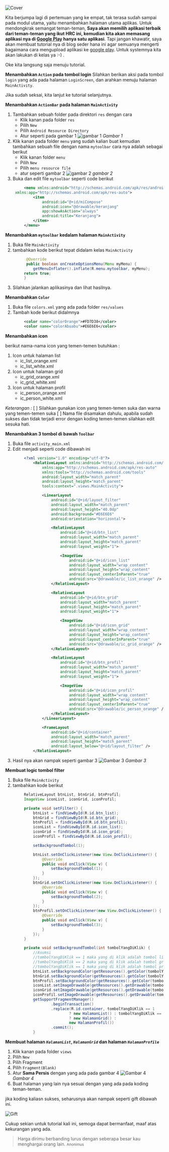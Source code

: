 ![Cover](/../img/19-04-2019/cover.png)

Kita berjumpa lagi di pertemuan yang ke empat, tak terasa sudah sampai pada modul utama, yaitu menambahkan halaman utama aplikas. Untuk mendongkrak semangat teman-teman, **Saya akan memilih aplikasi terbaik dari teman-teman yang ikut HRC ini, kemudian kita akan memasang aplikasi nya di [Google Play](www.play.google.com) hanya satu aplikasi**. Tapi jangan khawatir, saya akan membuat tutorial nya di blog seder hana ini agar semuanya mengerti bagaimana cara mengupload aplikasi ke [google play](www.play.google.com). Untuk systemnya kita akan lakukan di kelas ya :-) .
<!--more-->
Oke kita langsung saja menuju tutorial.

**Menambahkan `Action` pada tombol login**
Silahkan berikan aksi pada tombol `login` yang ada pada halaman `LoginScreen`, dan arahkan menuju halaman `MainActivity`.


Jika sudah seksai, kita lanjut ke tutorial selanjutnya.

**Menambahkan `ActionBar` pada halaman `MainActivity`**

1. Tambahkan sebuah folder pada direktori `res` dengan cara 
   - Klik kanan pada folder `res`
   - Pilih `New`
   - Pilih `Android Resource Directory`
   - Atur seperti pada gambar 1
    ![gambar 1](/../img/19-04-2019/1.png)
    *Gambar 1*
2. Klik kanan pada folder `menu` yang sudah kalian buat kemudian tambahkan sebuah file dengan nama `mytoolbar` cara nya adalah sebagai berikut
    - Klik kanan folder `menu`
    - Pilih `New`
    - Pilih `menu resource file`
    - atur seperti gambar 2
    ![gambar 2](/../img/19-04-2019/2.png)
    *gambar 2*
3. Buka dan edit file `mytoolbar` seperti code berikut
   ```xml
        <menu xmlns:android="http://schemas.android.com/apk/res/android"
    xmlns:app="http://schemas.android.com/apk/res-auto">
            <item
                android:id="@+id/miCompose"
                android:icon="@drawable/keranjang"
                app:showAsAction="always"
                android:title="Keranjang">
            </item>
        </menu>
   ```
   
**Menambahkan `mytoolbar` kedalam halaman `MainActivity`**
1. Buka file `MainActivity`
2. tambahkan kode berikut tepat didalam kelas `MainActivity`
   ```java
         @Override
         public boolean onCreateOptionsMenu(Menu myMenu) {
            getMenuInflater().inflate(R.menu.mytoolbar, myMenu);
        return true;
        }
   ```
3. Silahkan jalankan aplikasinya dan lihat hasilnya.


**Menambahkan `Color`**

1. Buka file `colors.xml` yang ada pada folder `res/values`
2. Tambah kode berikut didalmnya
   ```xml
        <color name="colorOrange">#FD7D38</color>
        <color name="colorAbuabu">#E6E6E6</color>
   ```

**Menambahkan icon**

berikut nama-nama icon yang temen-temen butuhkan :
1. Icon untuk halaman list
   - ic_list_orange.xml
   - ic_list_white.xml
2. Icon untuk halaman grid
   - ic_grid_orange.xml
   - ic_grid_white.xml
3. Icon untuk halaman profil
   - ic_person_orange.xml
   - ic_person_white.xml

*Keterangan :*
  [ ] Silahkan gunakan icon yang temen-temen suka dan warna yang temen-temen suka
  [ ] Nama file disamakan dahulu, apabila sudah sukses dan tidak terjadi error dengan koding temen-temen silahkan edit sesuka hati.


**Menambahkan 3 tombol di bawah `Toolbar`**
1. Buka file `activity_main.xml`
2. Edit menjadi seperti code dibawah ini
   ```xml
        <?xml version="1.0" encoding="utf-8"?>
            <RelativeLayout xmlns:android="http://schemas.android.com/apk/res/android"
                xmlns:app="http://schemas.android.com/apk/res-auto"
                xmlns:tools="http://schemas.android.com/tools"
                android:layout_width="match_parent"
                android:layout_height="match_parent"
                tools:context=".views.MainActivity">

                <LinearLayout
                    android:id="@+id/layout_filter"
                    android:layout_width="match_parent"
                    android:layout_height="40.0dp"
                    android:background="#E6E6E6"
                    android:orientation="horizontal">

                    <RelativeLayout
                        android:id="@+id/btn_list"
                        android:layout_width="match_parent"
                        android:layout_height="match_parent"
                        android:layout_weight="1">

                        <ImageView
                            android:id="@+id/icon_list"
                            android:layout_width="wrap_content"
                            android:layout_height="wrap_content"
                            android:layout_centerInParent="true"
                            android:src="@drawable/ic_list_orange" />
                    </RelativeLayout>

                    <RelativeLayout
                        android:id="@+id/btn_grid"
                        android:layout_width="match_parent"
                        android:layout_height="match_parent"
                        android:layout_weight="1">

                        <ImageView
                            android:id="@+id/icon_grid"
                            android:layout_width="wrap_content"
                            android:layout_height="wrap_content"
                            android:layout_centerInParent="true"
                            android:src="@drawable/ic_grid_orange" />
                    </RelativeLayout>

                    <RelativeLayout
                        android:id="@+id/btn_profil"
                        android:layout_width="match_parent"
                        android:layout_height="match_parent"
                        android:layout_weight="1">

                        <ImageView
                            android:id="@+id/icon_profil"
                            android:layout_width="wrap_content"
                            android:layout_height="wrap_content"
                            android:layout_centerInParent="true"
                            android:src="@drawable/ic_person_orange" />
                    </RelativeLayout>
                </LinearLayout>

                <FrameLayout
                    android:id="@+id/container"
                    android:layout_width="match_parent"
                    android:layout_height="match_parent"
                    android:layout_below="@+id/layout_filter" />
            </RelativeLayout>
   ```
3. Hasil nya akan nampak seperti gambar 3
   ![Gambar 3](/../img/19-04-2019/3.png)
   *Gambar 3*

**Membuat logic tombol filter**
1. Buka file `MainActivity`
2. tambahkan kode berikut
   ```java
        RelativeLayout btnList, btnGrid, btnProfil;
        ImageView iconList, iconGrid, iconProfil;

        private void setFilter() {
            btnList = findViewById(R.id.btn_list);
            btnGrid = findViewById(R.id.btn_grid);
            btnProfil = findViewById(R.id.btn_profil);
            iconList = findViewById(R.id.icon_list);
            iconGrid = findViewById(R.id.icon_grid);
            iconProfil = findViewById(R.id.icon_profil);

            setBackgroundTombol(1);

            btnList.setOnClickListener(new View.OnClickListener() {
                @Override
                public void onClick(View v) {
                    setBackgroundTombol(1);
                }
            });
            btnGrid.setOnClickListener(new View.OnClickListener() {
                @Override
                public void onClick(View v) {
                    setBackgroundTombol(2);
                }
            });
            btnProfil.setOnClickListener(new View.OnClickListener() {
                @Override
                public void onClick(View v) {
                    setBackgroundTombol(3);
                }
            });
        }

        private void setBackgroundTombol(int tombolYangDiKlik) {
            //Asumsi
            //tombolYangDiKlik == 1 maka yang di klik adalah tombol list
            //tombolYangDiKlik == 2 maka yang di klik adalah tombol grid
            //tombolYangDiKlik == 1 maka yang di klik adalah tombol profil
            btnList.setBackgroundColor(getResources().getColor(tombolYangDiKlik == 1 ? R.color.colorOrange : R.color.colorAbuabu));
            btnGrid.setBackgroundColor(getResources().getColor(tombolYangDiKlik == 2 ? R.color.colorOrange : R.color.colorAbuabu));
            btnProfil.setBackgroundColor(getResources().getColor(tombolYangDiKlik == 3 ? R.color.colorOrange : R.color.colorAbuabu));
            iconList.setImageDrawable(getResources().getDrawable(tombolYangDiKlik == 1 ? R.drawable.ic_list_white : R.drawable.ic_list_orange));
            iconGrid.setImageDrawable(getResources().getDrawable(tombolYangDiKlik == 2 ? R.drawable.ic_grid_white : R.drawable.ic_grid_orange));
            iconProfil.setImageDrawable(getResources().getDrawable(tombolYangDiKlik == 3 ? R.drawable.ic_person_white : R.drawable.ic_person_orange));
            getSupportFragmentManager()
                    .beginTransaction()
                    .replace(R.id.container, tombolYangDiKlik == 1
                            ? new HalamanList() : tombolYangDiKlik == 2
                            ? new HalamanGrid() :
                            new HalamanProfil())
                    .commit();
            }
   ```


**Membuat halaman *`HalamanList`*, *`HalamanGrid`* dan halaman *`HalamanProfile`***

1. Klik kanan pada folder `views`
2. Pilih `New`
3. Pilih Fragment
4. Pilih `Fragment(Blank)`
5. Atur **Sama Persis** dengan yang ada pada gambar 4
   ![Gambar 4](/../img/19-04-2019/4.png)
   *Gambar 4*
6. Buat halaman yang lain nya sesuai dengan yang ada pada koding teman-teman.

jika koding kaliasn sukses, seharusnya akan nampak seperti gift dibawah ini.

![Gift](/../img/19-04-2019/gif.gif)

Cukup sekian untuk tutorial kali ini, semoga dapat bermanfaat, maaf atas kekurangan yang ada.


>Harga dirimu berbanding lurus dengan seberapa besar kau menghargai orang lain. <small>Anonimus</small>